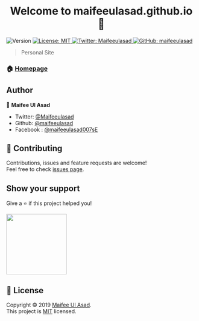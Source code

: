<h1 align="center">Welcome to maifeeulasad.github.io 👋</h1>
<p>
  <img alt="Version" src="https://img.shields.io/badge/version-1.0-blue.svg?cacheSeconds=2592000" />
  <a href=" https://github.com/maifeeulasad/maifeeulasad.github.io /blob/master/LICENSE.md ">
    <img alt="License: MIT" src="https://img.shields.io/badge/License-MIT-green.svg" target="_blank" />
  </a>
  <a href="https://twitter.com/Maifeeulasad ">
    <img alt="Twitter: Maifeeulasad " src="https://img.shields.io/twitter/follow/Maifeeulasad .svg?style=social" target="_blank" />
  </a>
  <a href="https://github.com/maifeeulasad ">
    <img alt="GitHub: maifeeulasad " src="https://img.shields.io/github/followers/maifeeulasad .svg?style=social" target="_blank"/>
  </a>
  
  
  
</p>

> Personal Site  

### 🏠 [Homepage]( https://github.com/maifeeulasad/maifeeulasad.github.io )


## Author

👤 **Maifee Ul Asad**

* Twitter: [@Maifeeulasad ](https://twitter.com/Maifeeulasad )
* Github: [@maifeeulasad ](https://github.com/maifeeulasad )
* Facebook : [@maifeeulasad007sE](https://www.facebook.com/maifeeulasad007sE)

## 🤝 Contributing

Contributions, issues and feature requests are welcome!<br />Feel free to check [issues page]( https://github.com/maifeeulasad/maifeeulasad.github.io/issues).

## Show your support

Give a ⭐️ if this project helped you!

<a href="https://www.patreon.com/maifee">
  <img src="https://c5.patreon.com/external/logo/become_a_patron_button@2x.png" width="160">
</a>

## 📝 License

Copyright © 2019 [Maifee Ul Asad](https://github.com/maifeeulasad ).<br />
This project is [MIT]( https://github.com/maifeeulasad/maifeeulasad.github.io/blob/master/LICENSE.md ) licensed.

